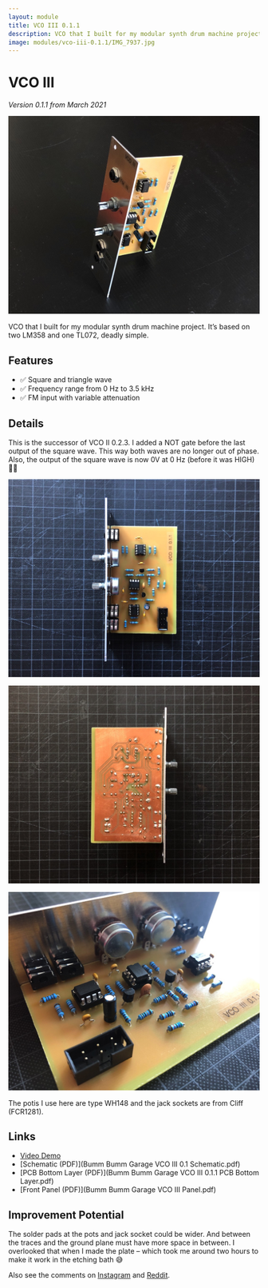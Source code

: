 ```yaml
---
layout: module
title: VCO III 0.1.1
description: VCO that I built for my modular synth drum machine project. It’s based on two LM358 and one TL072, deadly simple.
image: modules/vco-iii-0.1.1/IMG_7937.jpg
---
```


# VCO III

*Version 0.1.1 from March 2021*

![](IMG_7937.jpg)

VCO that I built for my modular synth drum machine project. It’s based on two LM358 and one TL072, deadly simple.

## Features

- ✅ Square and triangle wave
- ✅ Frequency range from 0 Hz to 3.5 kHz
- ✅ FM input with variable attenuation

## Details

This is the successor of VCO II 0.2.3. I added a NOT gate before the last output of the square wave. This way both waves are no longer out of phase. Also, the output of the square wave is now 0V at 0 Hz (before it was HIGH) 👍🏻

![](IMG_7942.jpg)

![](IMG_7943.jpg)

![](IMG_7944.jpg)

The potis I use here are type WH148 and the jack sockets are from Cliff (FCR1281).

## Links

* [Video Demo](Bumm-Bumm-Garage-VCO-III-0.1.1-Video-Demo.mp4)
* [Schematic (PDF)](Bumm Bumm Garage VCO III 0.1 Schematic.pdf)
* [PCB Bottom Layer (PDF)](Bumm Bumm Garage VCO III 0.1.1 PCB Bottom Layer.pdf)
* [Front Panel (PDF)](Bumm Bumm Garage VCO III Panel.pdf)

## Improvement Potential

The solder pads at the pots and jack socket could be wider. And between the traces and the ground plane must have more space in between. I overlooked that when I made the plate – which took me around two hours to make it work in the etching bath 😅

Also see the comments on [Instagram](https://www.instagram.com/p/CM4tvzVBh62/) and [Reddit](https://www.reddit.com/r/synthdiy/comments/mdsjpf/simple_vco_in_eurorack_format_square_and_triangle/).

